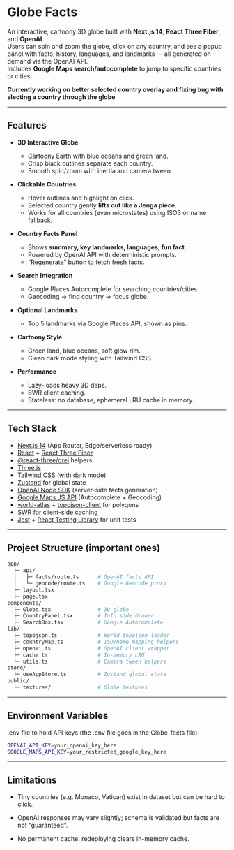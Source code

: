 # Globe Facts

An interactive, cartoony 3D globe built with **Next.js 14**, **React Three Fiber**, and **OpenAI**.  
Users can spin and zoom the globe, click on any country, and see a popup panel with facts, history, languages, and landmarks — all generated on demand via the OpenAI API.  
Includes **Google Maps search/autocomplete** to jump to specific countries or cities.

**Currently working on better selected country overlay and fixing bug with slecting a country through the globe**

---

## Features

- **3D Interactive Globe**
  - Cartoony Earth with blue oceans and green land.
  - Crisp black outlines separate each country.
  - Smooth spin/zoom with inertia and camera tween.

- **Clickable Countries**
  - Hover outlines and highlight on click.
  - Selected country gently **lifts out like a Jenga piece**.
  - Works for all countries (even microstates) using ISO3 or name fallback.

- **Country Facts Panel**
  - Shows **summary, key landmarks, languages, fun fact**.
  - Powered by OpenAI API with deterministic prompts.
  - “Regenerate” button to fetch fresh facts.

- **Search Integration**
  - Google Places Autocomplete for searching countries/cities.
  - Geocoding → find country → focus globe.

- **Optional Landmarks**
  - Top 5 landmarks via Google Places API, shown as pins.

- **Cartoony Style**
  - Green land, blue oceans, soft glow rim.
  - Clean dark mode styling with Tailwind CSS.

- **Performance**
  - Lazy-loads heavy 3D deps.
  - SWR client caching.
  - Stateless: no database, ephemeral LRU cache in memory.

---

## Tech Stack

- [Next.js 14](https://nextjs.org/) (App Router, Edge/serverless ready)
- [React](https://react.dev/) + [React Three Fiber](https://docs.pmnd.rs/react-three-fiber/getting-started/introduction)
- [@react-three/drei](https://github.com/pmndrs/drei) helpers
- [Three.js](https://threejs.org/)
- [Tailwind CSS](https://tailwindcss.com/) (with dark mode)
- [Zustand](https://github.com/pmndrs/zustand) for global state
- [OpenAI Node SDK](https://www.npmjs.com/package/openai) (server-side facts generation)
- [Google Maps JS API](https://developers.google.com/maps/documentation/javascript/overview) (Autocomplete + Geocoding)
- [world-atlas](https://github.com/topojson/world-atlas) + [topojson-client](https://github.com/topojson/topojson-client) for polygons
- [SWR](https://swr.vercel.app/) for client-side caching
- [Jest](https://jestjs.io/) + [React Testing Library](https://testing-library.com/) for unit tests

---

## Project Structure (important ones)

```bash
app/
  ├─ api/
  │   ├─ facts/route.ts      # OpenAI facts API
  │   └─ geocode/route.ts    # Google Geocode proxy
  ├─ layout.tsx
  ├─ page.tsx
components/
  ├─ Globe.tsx               # 3D globe
  ├─ CountryPanel.tsx        # Info side drawer
  ├─ SearchBox.tsx           # Google Autocomplete
lib/
  ├─ topojson.ts             # World topojson loader
  ├─ countryMap.ts           # ISO/name mapping helpers
  ├─ openai.ts               # OpenAI client wrapper
  ├─ cache.ts                # In-memory LRU
  └─ utils.ts                # Camera tween helpers
store/
  └─ useAppStore.ts          # Zustand global state
public/
  └─ textures/               # Globe textures

```

---

## Environment Variables

.env file to hold API keys (the .env file goes in the Globe-facts file):
```bash
OPENAI_API_KEY=your_openai_key_here
GOOGLE_MAPS_API_KEY=your_restricted_google_key_here
```

---

## Limitations

- Tiny countries (e.g. Monaco, Vatican) exist in dataset but can be hard to click.
- OpenAI responses may vary slightly; schema is validated but facts are not “guaranteed”.

- No permanent cache: redeploying clears in-memory cache.
